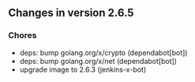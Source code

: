 ## Changes in version 2.6.5

### Chores

* deps: bump golang.org/x/crypto (dependabot[bot])
* deps: bump golang.org/x/net (dependabot[bot])
* upgrade image to 2.6.3 (jenkins-x-bot)
